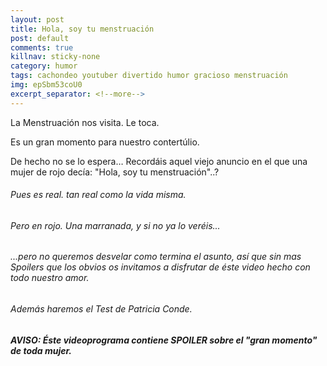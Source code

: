```yaml
---
layout: post
title: Hola, soy tu menstruación
post: default
comments: true
killnav: sticky-none
category: humor
tags: cachondeo youtuber divertido humor gracioso menstruación
img: epSbm53coU0
excerpt_separator: <!--more-->
---
```

La Menstruación nos visita. Le toca.

Es un gran momento para nuestro contertúlio.

De hecho no se lo espera… Recordáis aquel viejo anuncio en el que una mujer de rojo decía: "Hola, soy tu menstruación"..?


<!--more-->


###### Pues es real. tan real como la vida misma.
###### Pero en rojo. Una marranada, y si no ya lo veréis...
###### ...pero no queremos desvelar como termina el asunto, así que sin mas Spoilers que los obvios os invitamos a disfrutar de éste video hecho con todo nuestro amor.

###### Además haremos el Test de Patricia Conde.

##### AVISO: Éste videoprograma contiene SPOILER sobre el "gran momento" de toda mujer.